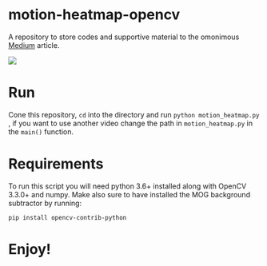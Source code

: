 # motion-heatmap-opencv
A repository to store codes and supportive material to the omonimous [Medium](https://medium.com/p/fd806e8a2340) article.

![](./heatmap_gif.gif)

# Run
Cone this repository, `cd` into the directory and run `python motion_heatmap.py `, if you want to use another video change the path in `motion_heatmap.py` in the `main()` function.

# Requirements
To run this script you will need python 3.6+ installed along with OpenCV  3.3.0+ and numpy.
Make also sure to have installed the MOG background subtractor by running:

`pip install opencv-contrib-python`

# Enjoy!
